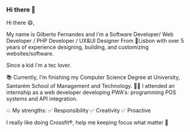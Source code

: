 ### Hi there 👋

<!--
**devGilberto/devGilberto** is a ✨ _special_ ✨ repository because its `README.md` (this file) appears on your GitHub profile.

Here are some ideas to get you started:

- 🔭 I’m currently working on ...
- 🌱 I’m currently learning ...
- 👯 I’m looking to collaborate on ...
- 🤔 I’m looking for help with ...
- 💬 Ask me about ...
- 📫 How to reach me: ...
- 😄 Pronouns: ...
- ⚡ Fun fact: ...
-->


Hi there 😄,

My name is Gilberto Fernandes and i'm a Software Developer/ Web Developer / PHP Developer / UX&UI Designer 
From 📍Lisbon with over 5 years of experience designing, building, and customizing websites/software.

Since a kid i'm a tec lover.

📚 Currently, I'm finishing my Computer Science Degree at University, Santarém School of Management and Technology.
👨‍💻 I attended an internship as a web developer developing PWA's: programming POS systems and API integration.

💥 My strengths:
✅ Responsibility
✅ Creativity
✅ Proactive


I really like doing Crossfit®, help me keeping focus what matter 🎯
